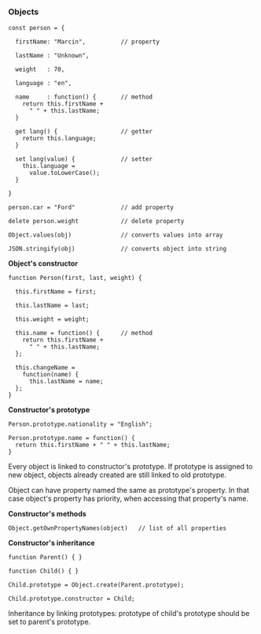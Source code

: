 ### Objects

```
const person = {

  firstName: "Marcin",          // property

  lastName : "Unknown",

  weight   : 70,

  language : "en",

  name     : function() {       // method
    return this.firstName +
      " " + this.lastName;
  }

  get lang() {                  // getter
    return this.language;
  }

  set lang(value) {             // setter
    this.language =
      value.toLowerCase();
  }

}

person.car = "Ford"             // add property

delete person.weight            // delete property

Object.values(obj)              // converts values into array

JSON.stringify(obj)             // converts object into string
```

**Object's constructor**

```
function Person(first, last, weight) {

  this.firstName = first;

  this.lastName = last;

  this.weight = weight;

  this.name = function() {      // method
    return this.firstName +
      " " + this.lastName;
  };

  this.changeName =
    function(name) {
      this.lastName = name;
  };
}
```

**Constructor's prototype**

```
Person.prototype.nationality = "English";

Person.prototype.name = function() {
  return this.firstName + " " + this.lastName;
}
```

Every object is linked to constructor's prototype. If prototype is assigned to new object, objects already created are still linked to old prototype.

Object can have property named the same as prototype's property. In that case object's property has priority, when accessing that property's name.

**Constructor's methods**

```
Object.getOwnPropertyNames(object)   // list of all properties
```

**Constructor's inheritance**

```
function Parent() { }

function Child() { }

Child.prototype = Object.create(Parent.prototype);

Child.prototype.constructor = Child;

```

Inheritance by linking prototypes: prototype of child's prototype should be set to parent's prototype.
